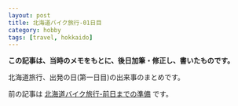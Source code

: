 ```yaml
---
layout: post
title: 北海道バイク旅行-01日目
category: hobby
tags: [travel, hokkaido]
---
```


__この記事は、当時のメモをもとに、後日加筆・修正し、書いたものです。__

北海道旅行、出発の日(第一日目)の出来事のまとめです。

前の記事は [北海道バイク旅行-前日までの準備](/hobby/2022/08/10/travel-to-hokkaido-standby) です。
